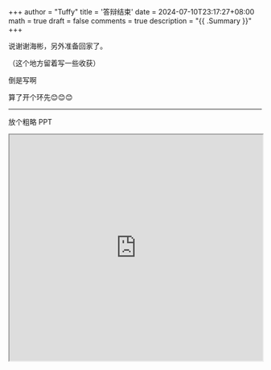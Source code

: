 +++
author = "Tuffy"
title = '答辩结束'
date = 2024-07-10T23:17:27+08:00
math = true 
draft = false
comments = true
description = "{{ .Summary }}"
+++

说谢谢海彬，另外准备回家了。

（这个地方留着写一些收获）

倒是写啊

算了开个环先😊😊😊

-----

放个粗略 PPT

<iframe src="https://gamma.app/embed/rx83a562p1sz31t" style="width: 700px; max-width: 100%; height: 450px" allow="fullscreen" title="O2O 优惠券使用预测"></iframe>
